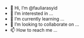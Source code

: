 - 👋 Hi, I’m @fauliarasyid
- 👀 I’m interested in ...
- 🌱 I’m currently learning ...
- 💞️ I’m looking to collaborate on ...
- 📫 How to reach me ...

<!---
fauliarasyid/fauliarasyid is a ✨ special ✨ repository because its `README.md` (this file) appears on your GitHub profile.
You can click the Preview link to take a look at your changes.
--->
